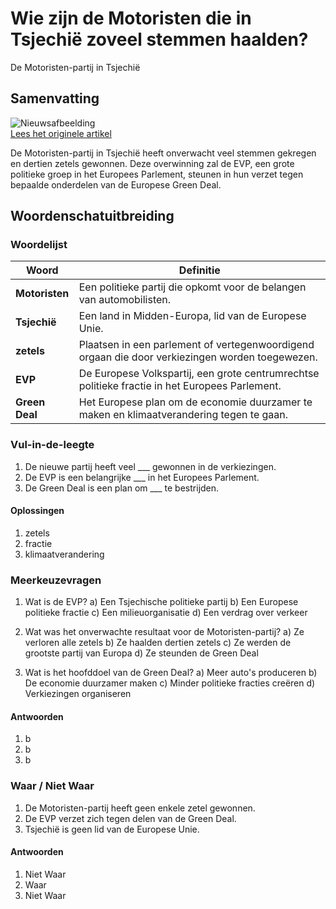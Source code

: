 # Wie zijn de Motoristen die in Tsjechië zoveel stemmen haalden?

De Motoristen-partij in Tsjechië

## Samenvatting

![Nieuwsafbeelding](https://prod-img.standaard.be/public/nieuws/yveixo-belgaimage-123709319.jpg/alternates/BASE_SIXTEEN_NINE/Belgaimage-123709319.jpg)   
[Lees het originele artikel](https://www.standaard.be/buitenland/wie-zijn-de-motoristen-die-in-tsjechie-zoveel-stemmen-haalden/95190247.html)

De Motoristen-partij in Tsjechië heeft onverwacht veel stemmen gekregen en dertien zetels gewonnen. Deze overwinning zal de EVP, een grote politieke groep in het Europees Parlement, steunen in hun verzet tegen bepaalde onderdelen van de Europese Green Deal.

## Woordenschatuitbreiding

### Woordelijst

| Woord | Definitie |
|-------|-----------|
| **Motoristen** | Een politieke partij die opkomt voor de belangen van automobilisten. |
| **Tsjechië** | Een land in Midden-Europa, lid van de Europese Unie. |
| **zetels** | Plaatsen in een parlement of vertegenwoordigend orgaan die door verkiezingen worden toegewezen. |
| **EVP** | De Europese Volkspartij, een grote centrumrechtse politieke fractie in het Europees Parlement. |
| **Green Deal** | Het Europese plan om de economie duurzamer te maken en klimaatverandering tegen te gaan. |

### Vul-in-de-leegte
1. De nieuwe partij heeft veel ___ gewonnen in de verkiezingen.
2. De EVP is een belangrijke ___ in het Europees Parlement.
3. De Green Deal is een plan om ___ te bestrijden.

#### Oplossingen
1. zetels
2. fractie
3. klimaatverandering

### Meerkeuzevragen
1. Wat is de EVP?
   a) Een Tsjechische politieke partij
   b) Een Europese politieke fractie
   c) Een milieuorganisatie
   d) Een verdrag over verkeer

2. Wat was het onverwachte resultaat voor de Motoristen-partij?
   a) Ze verloren alle zetels
   b) Ze haalden dertien zetels
   c) Ze werden de grootste partij van Europa
   d) Ze steunden de Green Deal

3. Wat is het hoofddoel van de Green Deal?
   a) Meer auto's produceren
   b) De economie duurzamer maken
   c) Minder politieke fracties creëren
   d) Verkiezingen organiseren

#### Antwoorden
1. b
2. b
3. b

### Waar / Niet Waar
1. De Motoristen-partij heeft geen enkele zetel gewonnen.
2. De EVP verzet zich tegen delen van de Green Deal.
3. Tsjechië is geen lid van de Europese Unie.

#### Antwoorden
1. Niet Waar
2. Waar
3. Niet Waar
